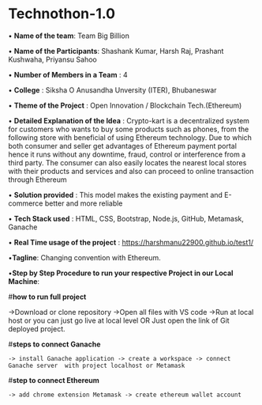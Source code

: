 # Technothon-1.0
•  **Name of the team**: Team Big Billion

•  **Name of the Participants**: Shashank Kumar, Harsh Raj, Prashant Kushwaha, Priyansu Sahoo

•  **Number of Members in a Team** : 4

•  **College** : Siksha O Anusandha Unversity (ITER), Bhubaneswar

•  **Theme of the Project** : Open Innovation / Blockchain Tech.(Ethereum)

•  **Detailed Explanation of the Idea** : Crypto-kart is a decentralized system for customers who wants to buy some products such as phones, from the following store with beneficial of                                           using Ethereum technology. Due to which both consumer and seller get advantages of Ethereum payment portal hence it runs without any downtime,                                           fraud, control or interference from a third party. The consumer can also easily locates the nearest local stores with their products and                                                 services and also can proceed to online transaction through Ethereum

•  **Solution provided** : This model makes the existing payment and E-commerce better and more reliable

•  **Tech Stack used** : HTML, CSS, Bootstrap, Node.js, GitHub, Metamask, Ganache

•  **Real Time usage of the project** : https://harshmanu22900.github.io/test1/

•**Tagline**: Changing convention with Ethereum.

•**Step by Step Procedure to run your respective Project in our Local Machine**:

#**how to run full project** 

->Download or clone repository ->Open all files with VS code ->Run at local host or you can just go live at local level OR Just open the link of Git deployed project.

#**steps to connect Ganache**

	-> install Ganache application -> create a workspace -> connect Ganache server 	with project localhost or Metamask
	
#**step to connect Ethereum**

	-> add chrome extension Metamask -> create ethereum wallet account
